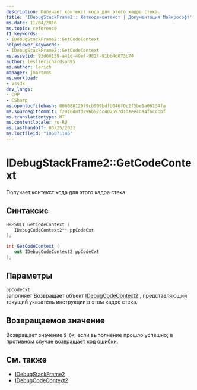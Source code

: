 ```yaml
---
description: Получает контекст кода для этого кадра стека.
title: 'IDebugStackFrame2:: Жеткодеконтекст | Документация Майкрософт'
ms.date: 11/04/2016
ms.topic: reference
f1_keywords:
- IDebugStackFrame2::GetCodeContext
helpviewer_keywords:
- IDebugStackFrame2::GetCodeContext
ms.assetid: 93d66159-a41d-49ef-982f-91bb4d073b74
author: leslierichardson95
ms.author: lerich
manager: jmartens
ms.workload:
- vssdk
dev_langs:
- CPP
- CSharp
ms.openlocfilehash: 006088129f9cb999bdfb046f0c2f5be1a06134fa
ms.sourcegitcommit: f2916d8fd296b92cc402597d1d1eecda4f6cccbf
ms.translationtype: MT
ms.contentlocale: ru-RU
ms.lasthandoff: 03/25/2021
ms.locfileid: "105071146"
---
```

# <a name="idebugstackframe2getcodecontext"></a>IDebugStackFrame2::GetCodeContext
Получает контекст кода для этого кадра стека.

## <a name="syntax"></a>Синтаксис

```cpp
HRESULT GetCodeContext ( 
   IDebugCodeContext2** ppCodeCxt
);
```

```csharp
int GetCodeContext ( 
   out IDebugCodeContext2 ppCodeCxt
);
```

## <a name="parameters"></a>Параметры
`ppCodeCxt`\
заполняет Возвращает объект [IDebugCodeContext2](../../../extensibility/debugger/reference/idebugcodecontext2.md) , представляющий текущий указатель инструкции в этом кадре стека.

## <a name="return-value"></a>Возвращаемое значение
 Возвращает значение `S_OK`, если выполнение прошло успешно; в противном случае возвращает код ошибки.

## <a name="see-also"></a>См. также
- [IDebugStackFrame2](../../../extensibility/debugger/reference/idebugstackframe2.md)
- [IDebugCodeContext2](../../../extensibility/debugger/reference/idebugcodecontext2.md)
